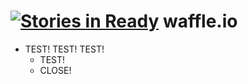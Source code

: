 [![Stories in Ready](https://badge.waffle.io/hondam/waffle.io.png?label=ready&title=Ready)](https://waffle.io/hondam/waffle.io)
waffle.io
=========
- TEST! TEST! TEST!
  - TEST!
  - CLOSE!

